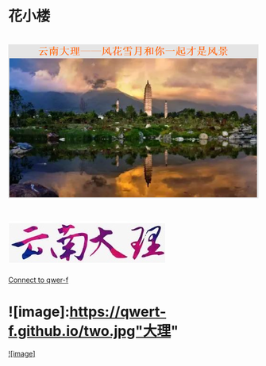 # 花小楼

# ![This is picture](first.png)
# ![It is picture](two.jpg)

[Connect to qwer-f](https://qwert-f.github.io/tutorial.html)

# ![image]:https://qwert-f.github.io/two.jpg"大理"
[![image]](https://cn.bing.com)
